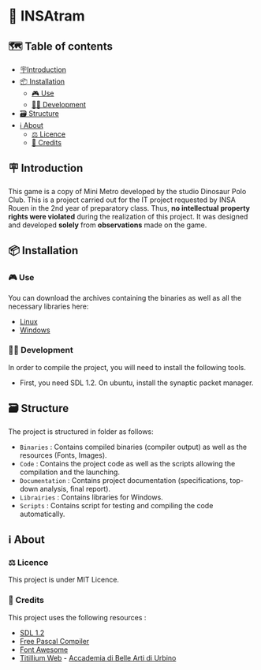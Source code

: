 # 🚃 INSAtram

## 🗺️ Table of contents

- [🪧Introduction](#🪧-introduction)
- [📦️ Installation](#📦️-installation)
    - [🎮️ Use](#🎮️-use)
    - [🧑‍💻 Development](#🧑‍💻-development)
- [🗃️ Structure](#🗃️-structure)
- [ℹ️ About](#ℹ️-about)
    - [⚖️ Licence](#⚖️-licence)
    - [📃 Credits](#📃-credits)

## 🪧 Introduction

This game is a copy of Mini Metro developed by the studio Dinosaur Polo Club.
This is a project carried out for the IT project requested by INSA Rouen in the 2nd year of preparatory class.
Thus, **no intellectual property rights were violated** during the realization of this project. It was designed and developed **solely** from **observations** made on the game.

## 📦️ Installation

### 🎮️ Use

You can download the archives containing the binaries as well as all the necessary libraries here:

- [Linux]()
- [Windows]()

### 🧑‍💻 Development

In order to compile the project, you will need to install the following tools.

- First, you need SDL 1.2. On ubuntu, install the synaptic packet manager.

## 🗃️ Structure

The project is structured in folder as follows:
- `Binaries` : Contains compiled binaries (compiler output) as well as the resources (Fonts, Images).
- `Code` : Contains the project code as well as the scripts allowing the compilation and the launching.
- `Documentation` : Contains project documentation (specifications, top-down analysis, final report).
- `Librairies` : Contains libraries for Windows.
- `Scripts` : Contains script for testing and compiling the code automatically.

## ℹ️ About

### ⚖️ Licence

This project is under MIT Licence.

### 📃 Credits

This project uses the following resources :
- [SDL 1.2](https://www.libsdl.org/index.php)
- [Free Pascal Compiler](https://www.freepascal.org/)
- [Font Awesome](https://fontawesome.com/)
- [Titillium Web](https://fonts.google.com/specimen/Titillium+Web) -  [Accademia di Belle Arti di Urbino](https://fonts.google.com/?query=Accademia%20di%20Belle%20Arti%20di%20Urbino)